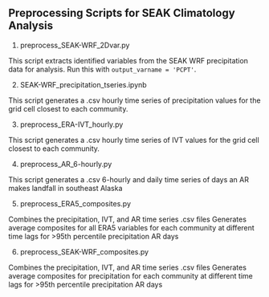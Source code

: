 ## Preprocessing Scripts for SEAK Climatology Analysis

1. preprocess_SEAK-WRF_2Dvar.py

This script extracts identified variables from the SEAK WRF precipitation data for analysis. Run this with `output_varname = 'PCPT'`.

2. SEAK-WRF_precipitation_tseries.ipynb

This script generates a .csv hourly time series of precipitation values for the grid cell closest to each community.

3. preprocess_ERA-IVT_hourly.py

This script generates a .csv hourly time series of IVT values for the grid cell closest to each community.

4. preprocess_AR_6-hourly.py

This script generates a .csv 6-hourly and daily time series of days an AR makes landfall in southeast Alaska 

5. preprocess_ERA5_composites.py

Combines the precipitation, IVT, and AR time series .csv files
Generates average composites for all ERA5 variables for each community at different time lags for >95th percentile precipitation AR days

6. preprocess_SEAK-WRF_composites.py

Combines the precipitation, IVT, and AR time series .csv files
Generates average composites for precipitation for each community at different time lags for >95th percentile precipitation AR days